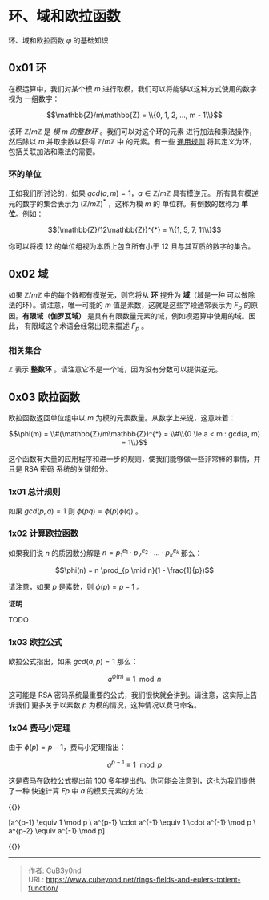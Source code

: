 # 环、域和欧拉函数


环、域和欧拉函数 $\varphi$ 的基础知识

<!--more-->

## 0x01 环

在模运算中，我们对某个模 $m$ 进行取模，我们可以将能够以这种方式使用的数字视为
一组数字：

$$\mathbb{Z}/m\mathbb{Z} = \\{0, 1, 2, ..., m - 1\\}$$

该环 $\mathbb{Z}/m\mathbb{Z}$ 是 *模 $m$ 的整数环* 。我们可以对这个环的元素
进行加法和乘法操作，然后除以 $m$ 并取余数以获得 $\mathbb{Z}/m\mathbb{Z}$ 中
的元素。有一些 [通用规则](https://zh.wikipedia.org/wiki/%E7%8E%AF_(%E4%BB%A3%E6%95%B0)) 将其定义为环，包括关联加法和乘法的需要。

### 环的单位

正如我们所讨论的，如果 $gcd(a, m) = 1$，$a \in \mathbb{Z}/m\mathbb{Z}$ 具有模逆元。
所有具有模逆元的数字的集合表示为 $(\mathbb{Z}/m\mathbb{Z})^{*}$ ，这称为模 $m$ 的
单位群。有倒数的数称为 **单位**。例如：

$$(\mathbb{Z}/12\mathbb{Z})^{*} = \\{1, 5, 7, 11\\}$$

你可以将模 $12$ 的单位组视为本质上包含所有小于 $12$ 且与其互质的数字的集合。

## 0x02 域

如果 $\mathbb{Z}/m\mathbb{Z}$ 中的每个数都有模逆元，则它将从 **环** 提升为 **域**（域是一种
可以做除法的环）。请注意，唯一可能的 $m$ 值是素数，这就是这些字段通常表示为 $F_{p}$
的原因。**有限域（伽罗瓦域）** 是具有有限数量元素的域，例如模运算中使用的域。因此，
有限域这个术语会经常出现来描述 $F_{p}$ 。

### 相关集合

$\mathbb{Z}$ 表示 **整数环** 。请注意它不是一个域，因为没有分数可以提供逆元。

## 0x03 欧拉函数

欧拉函数返回单位组中以 $m$ 为模的元素数量。从数学上来说，这意味着：

$$\phi(m) = \\#(\mathbb{Z}/m\mathbb{Z})^{*} = \\#\\{0 \le a < m : gcd(a, m) = 1\\}$$

这个函数有大量的应用程序和进一步的规则，使我们能够做一些非常棒的事情，并且是 RSA 密码
系统的关键部分。

### 1x01 总计规则

如果 $gcd(p, q) = 1$ 则 $\phi(pq) = \phi(p)\phi(q)$ 。

### 1x02 计算欧拉函数

如果我们说 $n$ 的质因数分解是 $n = p_{1}^{e_{1}} \cdot p_{2}^{e_{2}} \cdot ... \cdot p_{k}^{e_{k}}$ 那么：

$$\phi(n) = n \prod_{p \mid n}(1 - \frac{1}{p})$$

请注意，如果 $p$ 是素数，则 $\phi(p) = p − 1$ 。

**证明**

TODO

### 1x03 欧拉公式

欧拉公式指出，如果 $gcd(a, p) = 1$ 那么：

$$a^{\phi(n)} \equiv 1 \mod n$$

这可能是 RSA 密码系统最重要的公式，我们很快就会讲到。请注意，这实际上告诉我们
更多关于以素数 $p$ 为模的情况，这种情况以费马命名。

### 1x04 费马小定理

由于 $\phi(p) = p − 1$，费马小定理指出：

$$a^{p-1} \equiv 1 \mod p$$

这是费马在欧拉公式提出前 100 多年提出的。你可能会注意到，这也为我们提供了一种
快速计算 $Fp$ 中 $a$ 的模反元素的方法：

{{<raw>}}

\[a^{p-1} \equiv 1 \mod p \\
a^{p-1} \cdot a^{-1} \equiv 1 \cdot a^{-1} \mod p \\
a^{p-2} \equiv a^{-1} \mod p\]

{{</raw>}}






---

> 作者: CuB3y0nd  
> URL: https://www.cubeyond.net/rings-fields-and-eulers-totient-function/  

